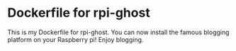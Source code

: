 # Dockerfile for rpi-ghost
This is my Dockerfile for rpi-ghost. You can now install the famous blogging platform on your Raspberry pi!
Enjoy blogging.
